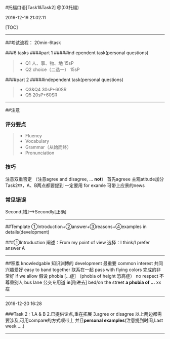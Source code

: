#托福口语[Task1&Task2]
@(03托福)

2016-12-19 21:02:11

[TOC]

------
##考试流程：
20min-6task

###6 tasks
####part 1
#####ind ependent task(personal questions)
> * Q1    人、事、物、地     15sP
> * Q2    choice（二选一）   15sP

####part 2
#####independent task(personal questions)
> * Q3&Q4 30sP+60SR
> * Q5    20sP+60SR

------
##注意
### 评分要点
> * Fluency
> * Vocabulary
> * Grammar（从始而终）
> * Pronunciation

### 技巧
注意双重否定 （注意agree and disagree, ... __not__）
首先agreee
主观atitude加分
Task2中，A、B两点都要提到
一定要用 for examle 
可带上应景的news

### 常见错误
Second[错]-->Secondly[正确]

------
##Template
①Introduction+②answer+③reasons+④examples in details(development)

###①Introduction
阐述：From my point of view
选择：I think/I prefer answer A

------
##积累
knowledgable 知识渊博的
development 最重要
common interest 共同兴趣爱好
easy to band together 联系在一起
pass with flying colors 完成的非常好
if we allow 假设
phobia [...症] （phobia of height 恐高症）
no respect 不尊重别人
bus lane 公交专用道
__in__[陷进去] bed/on the street
**a phobia of ...** xx症

----
2016-12-20 16:28

###Task 2 : 
1.A & B 
2.已提供论点,重在拓展
3.agree or disagree 
以上两边都需要涉及,可用compare的方式顺带上 并且**personal examples**(注意提到时间,Last week ....)

---



